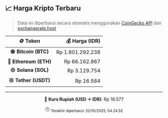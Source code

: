 

<!-- HARGA_KRIPTO -->
## 📈 Harga Kripto Terbaru

> Data ini diperbarui secara otomatis menggunakan [CoinGecko API](https://www.coingecko.com/) dan [exchangerate.host](https://exchangerate.host/)

<div align="center">

| 🪙 Token | 💰 Harga (IDR) |
|:------:|---------------:|
| 🟠 **Bitcoin (BTC)**   | Rp 1.801.292.238 |
| 🔵 **Ethereum (ETH)**  | Rp 66.162.867 |
| 🟣 **Solana (SOL)**    | Rp 3.129.754 |
| 🟢 **Tether (USDT)**   | Rp 16.584 |

---

💱 **Kurs Rupiah (USD → IDR)**: Rp 16.577

🕒 <sub>Terakhir diperbarui: 20/10/2025, 04.24.52</sub>

</div>
<!-- /HARGA_KRIPTO -->
